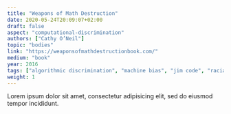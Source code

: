 ```yaml
---
title: "Weapons of Math Destruction"
date: 2020-05-24T20:09:07+02:00
draft: false
aspect: "computational-discrimination"
authors: ["Cathy O’Neil"]
topic: "bodies"
link: "https://weaponsofmathdestructionbook.com/"
medium: "book"
year: 2016
tags: ["algorithmic discrimination", "machine bias", "jim code", "racial hierarchies", "discriminatory designs"]
weight: 1
---
```

Lorem ipsum dolor sit amet, consectetur adipisicing elit, sed do eiusmod
tempor incididunt.